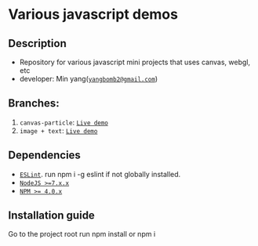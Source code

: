 # Various javascript demos

## Description
* Repository for various javascript mini projects that uses canvas, webgl, etc
* developer: Min yang([`yangbomb2@gmail.com`](yangbomb2@gmail.com))

## Branches:
1. `canvas-particle`: [`Live demo`](http://hi-kyungminyang.com/demo/canvas-particle/)
2. `image + text`: [`Live demo`](http://hi-kyungminyang.com/demo/image-texture/)

## Dependencies
* [`ESLint`](http://eslint.org/). run npm i -g eslint if not globally installed.
* [`NodeJS >=7.x.x`](https://nodejs.org)
* [`NPM >= 4.0.x`](https://www.npmjs.com/)

## Installation guide
Go to the project root
run npm install or npm i
